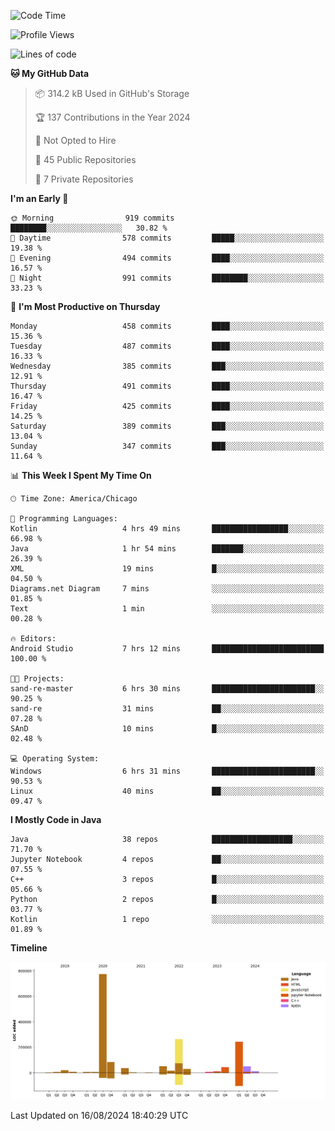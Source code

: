 <!--START_SECTION:waka-->
![Code Time](http://img.shields.io/badge/Code%20Time-522%20hrs%2046%20mins-blue)

![Profile Views](http://img.shields.io/badge/Profile%20Views-21-blue)

![Lines of code](https://img.shields.io/badge/From%20Hello%20World%20I%27ve%20Written-1.7%20million%20lines%20of%20code-blue)

**🐱 My GitHub Data** 

> 📦 314.2 kB Used in GitHub's Storage 
 > 
> 🏆 137 Contributions in the Year 2024
 > 
> 🚫 Not Opted to Hire
 > 
> 📜 45 Public Repositories 
 > 
> 🔑 7 Private Repositories 
 > 
**I'm an Early 🐤** 

```text
🌞 Morning                919 commits         ████████░░░░░░░░░░░░░░░░░   30.82 % 
🌆 Daytime                578 commits         █████░░░░░░░░░░░░░░░░░░░░   19.38 % 
🌃 Evening                494 commits         ████░░░░░░░░░░░░░░░░░░░░░   16.57 % 
🌙 Night                  991 commits         ████████░░░░░░░░░░░░░░░░░   33.23 % 
```
📅 **I'm Most Productive on Thursday** 

```text
Monday                   458 commits         ████░░░░░░░░░░░░░░░░░░░░░   15.36 % 
Tuesday                  487 commits         ████░░░░░░░░░░░░░░░░░░░░░   16.33 % 
Wednesday                385 commits         ███░░░░░░░░░░░░░░░░░░░░░░   12.91 % 
Thursday                 491 commits         ████░░░░░░░░░░░░░░░░░░░░░   16.47 % 
Friday                   425 commits         ████░░░░░░░░░░░░░░░░░░░░░   14.25 % 
Saturday                 389 commits         ███░░░░░░░░░░░░░░░░░░░░░░   13.04 % 
Sunday                   347 commits         ███░░░░░░░░░░░░░░░░░░░░░░   11.64 % 
```


📊 **This Week I Spent My Time On** 

```text
🕑︎ Time Zone: America/Chicago

💬 Programming Languages: 
Kotlin                   4 hrs 49 mins       █████████████████░░░░░░░░   66.98 % 
Java                     1 hr 54 mins        ███████░░░░░░░░░░░░░░░░░░   26.39 % 
XML                      19 mins             █░░░░░░░░░░░░░░░░░░░░░░░░   04.50 % 
Diagrams.net Diagram     7 mins              ░░░░░░░░░░░░░░░░░░░░░░░░░   01.85 % 
Text                     1 min               ░░░░░░░░░░░░░░░░░░░░░░░░░   00.28 % 

🔥 Editors: 
Android Studio           7 hrs 12 mins       █████████████████████████   100.00 % 

🐱‍💻 Projects: 
sand-re-master           6 hrs 30 mins       ███████████████████████░░   90.25 % 
sand-re                  31 mins             ██░░░░░░░░░░░░░░░░░░░░░░░   07.28 % 
SAnD                     10 mins             █░░░░░░░░░░░░░░░░░░░░░░░░   02.48 % 

💻 Operating System: 
Windows                  6 hrs 31 mins       ███████████████████████░░   90.53 % 
Linux                    40 mins             ██░░░░░░░░░░░░░░░░░░░░░░░   09.47 % 
```

**I Mostly Code in Java** 

```text
Java                     38 repos            ██████████████████░░░░░░░   71.70 % 
Jupyter Notebook         4 repos             ██░░░░░░░░░░░░░░░░░░░░░░░   07.55 % 
C++                      3 repos             █░░░░░░░░░░░░░░░░░░░░░░░░   05.66 % 
Python                   2 repos             █░░░░░░░░░░░░░░░░░░░░░░░░   03.77 % 
Kotlin                   1 repo              ░░░░░░░░░░░░░░░░░░░░░░░░░   01.89 % 
```



**Timeline**

![Lines of Code chart](https://raw.githubusercontent.com/phanijsp/phanijsp/main/assets/bar_graph.png)


 Last Updated on 16/08/2024 18:40:29 UTC
<!--END_SECTION:waka-->
